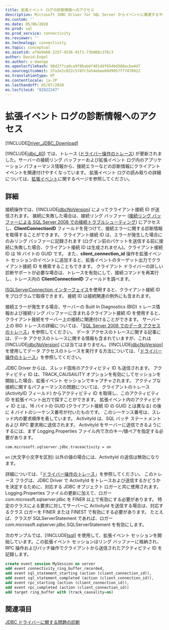 ```yaml
---
title: 拡張イベント ログの診断情報へのアクセス
description: Microsoft JDBC Driver for SQL Server からイベントに関連するサーバーの拡張イベントにアクセスする方法について学習します。
ms.custom: ''
ms.date: 05/06/2020
ms.prod: sql
ms.prod_service: connectivity
ms.reviewer: ''
ms.technology: connectivity
ms.topic: conceptual
ms.assetid: a79e9468-2257-4536-91f1-73b008c376c3
author: David-Engel
ms.author: v-daenge
ms.openlocfilehash: 98d2ffca0ca9f8bab6f481ddf654bd388ecba4d7
ms.sourcegitcommit: 37a3e2c022c578fc3a54ebee66d9957ff7476922
ms.translationtype: HT
ms.contentlocale: ja-JP
ms.lasthandoff: 05/07/2020
ms.locfileid: "82922247"
---
```

# <a name="accessing-diagnostic-information-in-the-extended-events-log"></a>拡張イベント ログの診断情報へのアクセス
[!INCLUDE[Driver_JDBC_Download](../../includes/driver_jdbc_download.md)]

  [!INCLUDE[jdbc_40](../../includes/jdbc_40_md.md)] では、トレース ([ドライバー操作のトレース](../../connect/jdbc/tracing-driver-operation.md)) が更新されました。サーバーの接続リング バッファーおよび拡張イベント ログ内のアプリケーション パフォーマンス情報から、接続エラーなどの診断情報にクライアント イベントを関連付けやすくなっています。 拡張イベント ログの読み取りの詳細については、[拡張イベント](../../relational-databases/extended-events/extended-events.md)に関するページを参照してください。  
  
## <a name="details"></a>詳細  
 接続操作では、[!INCLUDE[jdbcNoVersion](../../includes/jdbcnoversion_md.md)] によってクライアント接続 ID が送信されます。 接続に失敗した場合は、接続リング バッファー ([接続リング バッファーによる SQL Server 2008 での接続トラブルシューティング](/archive/blogs/sql_protocols/connectivity-troubleshooting-in-sql-server-2008-with-the-connectivity-ring-buffer)) にアクセスし、**ClientConnectionID** フィールドを見つけて、接続エラーに関する診断情報を取得することができます。 クライアント接続 ID は、エラーが発生した場合にのみリング バッファーに記録されます (ログイン前のパケットを送信する前に接続に失敗した場合、クライアント接続 ID は生成されません)。クライアント接続 ID は 16 バイトの GUID です。 また、**client_connection_id** 操作を拡張イベント セッションのイベントに追加すると、拡張イベントのターゲット出力でクライアント接続 ID を検索することもできます。 クライアント ドライバーの詳しい診断サポートが必要な場合は、トレースを有効にして、接続コマンドを再実行し、トレース内の **ClientConnectionID** フィールドを調べます。  
  
 [ISQLServerConnection インターフェイス](../../connect/jdbc/reference/isqlserverconnection-interface.md)を使用すると、クライアント接続 ID をプログラムで取得できます。 接続 ID は接続関連の例外にも含まれます。  
  
 接続エラーが発生する場合、サーバーの Built In Diagnostics (BID) トレース情報および接続リング バッファーに含まれるクライアント接続 ID を使用すると、クライアント接続をサーバー上の接続に関連付けることができます。 サーバー上の BID トレースの詳細については、「[SQL Server 2008 でのデータ アクセスのトレース](https://go.microsoft.com/fwlink/?LinkId=125805)」を参照してください。 データ アクセスのトレースに関する記事には、データ アクセスのトレースに関する情報も含まれていますが、これは [!INCLUDE[jdbcNoVersion](../../includes/jdbcnoversion_md.md)] には当てはまりません。[!INCLUDE[jdbcNoVersion](../../includes/jdbcnoversion_md.md)] を使用してデータ アクセスのトレースを実行する方法については、「[ドライバー操作のトレース](../../connect/jdbc/tracing-driver-operation.md)」を参照してください。  
  
 JDBC Driver からは、スレッド固有のアクティビティ ID も送信されます。 アクティビティ ID は、TRACK_CAUSAILITY オプションを有効にしてセッションを開始した場合、拡張イベント セッションでキャプチャされます。 アクティブな接続に関するパフォーマンスの問題については、クライアントのトレース (ActivityID フィールド) からアクティビティ ID を取得し、このアクティビティ ID を拡張イベント出力で探すことができます。 拡張イベント内のアクティビティ ID とは、16 バイトの GUID (クライアント接続 ID の GUID とは異なる) の後に 4 バイトのシーケンス番号が付いたものです。 このシーケンス番号は、スレッド内の要求順序を表しています。 ActivityId は、SQL バッチ ステートメントおよび RPC 要求用に送信されます。 ActivityId をサーバーに送信できるようにするには、まず Logging.Properties ファイル内で次のキー/値ペアを指定する必要があります。  
  
```
com.microsoft.sqlserver.jdbc.traceactivity = on  
```  
  
 `on` (大文字小文字を区別) 以外の値の場合には、ActivityId の送信は無効になります。  
  
 詳細については、「[ドライバー操作のトレース](../../connect/jdbc/tracing-driver-operation.md)」を参照してください。 このトレース フラグは、JDBC Driver で ActivityId をトレースおよび送信するかどうかを決定するために、対応する JDBC オブジェクト ロガーと共に使用されます。 Logging.Properties ファイルの更新に加えて、ロガー com.microsoft.sqlserver.jdbc を FINER 以上で有効にする必要があります。 特定のクラスによる要求に対してサーバーに ActivityId を送信する場合は、対応するクラス ロガーを FINER または FINEST で有効にする必要があります。 たとえば、クラスが SQLServerStatement であれば、ロガー com.microsoft.sqlserver.jdbc.SQLServerStatement を有効にします。  
  
 次のサンプルでは、[!INCLUDE[tsql](../../includes/tsql-md.md)] を使用して、拡張イベント セッションを開始しています。この拡張イベント セッションはリング バッファーに格納され、RPC 操作およびバッチ操作でクライアントから送信されたアクティビティ ID を記録します。  
  
```sql
create event session MySession on server  
add event connectivity_ring_buffer_recorded,  
add event sql_statement_starting (action (client_connection_id)),  
add event sql_statement_completed (action (client_connection_id)),  
add event rpc_starting (action (client_connection_id)),  
add event rpc_completed (action (client_connection_id))  
add target ring_buffer with (track_causality=on)  
```  
  
## <a name="see-also"></a>関連項目

[JDBC ドライバーに関する問題の診断](../../connect/jdbc/diagnosing-problems-with-the-jdbc-driver.md)  
